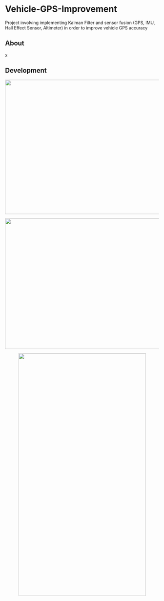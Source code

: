 # Vehicle-GPS-Improvement
Project involving implementing Kalman Filter and sensor fusion (GPS, IMU, Hall Effect Sensor, Altimeter) in order to improve vehicle GPS accuracy

## About
x

## Development

<p align="center">
  <img src="https://i.imgur.com/09ZYpva.png" width="613" height="438">
</p>

<p align="center">
  <img src="https://i.imgur.com/jboK9KN.png" width="672" height="426">
</p>

<p align="center">
  <img src="https://i.imgur.com/Bhq02v5.jpg" width="417" height="791">
</p>
